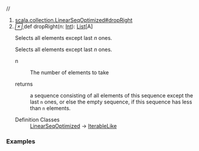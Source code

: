 //
<ol>
<li><a href="https://www.scala-lang.org/api/2.12.3/scala/collection/immutable/List.html#dropRight(n:Int):Repr">scala.collection.LinearSeqOptimized#dropRight</a></li>
<li name="scala.collection.LinearSeqOptimized#dropRight" visbl="pub" class="indented0 " data-isabs="false" fullcomment="yes" group="Ungrouped"> <a id="dropRight(n:Int):Repr"></a><a id="dropRight(Int):List[A]"></a> <span class="permalink"> <a href="../../../scala/collection/immutable/List.html#dropRight(n:Int):Repr" title="Permalink"> <i class="material-icons"></i> </a> </span> <span class="modifier_kind"> <span class="modifier"></span> <span class="kind">def</span> </span> <span class="symbol"> <span class="name">dropRight</span><span class="params">(<span name="n">n: <a href="../../Int.html" class="extype" name="scala.Int">Int</a></span>)</span><span class="result">: <a href="" class="extype" name="scala.collection.immutable.List">List</a>[<span class="extype" name="scala.collection.immutable.List.A">A</span>]</span> </span> <p class="shortcomment cmt">Selects all elements except last <i>n</i> ones.</p>
 <div class="fullcomment">
  <div class="comment cmt">
   <p>Selects all elements except last <i>n</i> ones.</p>
  </div>
  <dl class="paramcmts block">
   <dt class="param">
    n
   </dt>
   <dd class="cmt">
    <p>The number of elements to take</p>
   </dd>
   <dt>
    returns
   </dt>
   <dd class="cmt">
    <p>a sequence consisting of all elements of this sequence except the last <code>n</code> ones, or else the empty sequence, if this sequence has less than <code>n</code> elements.</p>
   </dd>
  </dl>
  <dl class="attributes block"> 
   <dt>
    Definition Classes
   </dt>
   <dd>
    <a href="../LinearSeqOptimized.html" class="extype" name="scala.collection.LinearSeqOptimized">LinearSeqOptimized</a> → 
    <a href="../IterableLike.html" class="extype" name="scala.collection.IterableLike">IterableLike</a>
   </dd>
  </dl>
 </div> </li>
        </ol>


### Examples





























